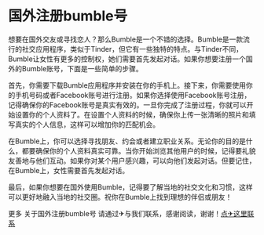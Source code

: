 # 国外注册bumble号

想要在国外交友或寻找恋人？那么Bumble是一个不错的选择。Bumble是一款流行的社交应用程序，类似于Tinder，但它有一些独特的特点。与Tinder不同，Bumble让女性有更多的控制权，她们需要首先发起对话。如果你想要注册一个国外的Bumble账号，下面是一些简单的步骤。

首先，你需要下载Bumble应用程序并安装在你的手机上。接下来，你需要使用你的手机号码或者Facebook账号进行注册。如果你选择使用Facebook账号注册，记得确保你的Facebook账号是真实有效的。一旦你完成了注册过程，你就可以开始设置你的个人资料了。在设置个人资料的时候，确保你上传一张清晰的照片和填写真实的个人信息，这样可以增加你的匹配机会。

在Bumble上，你可以选择寻找朋友、约会或者建立职业关系。无论你的目的是什么，都要确保你的个人资料真实可靠。当你开始浏览其他用户的时候，记得要礼貌友善地与他们互动。如果你对某个用户感兴趣，可以向他们发起对话。但要记住，在Bumble上，女性需要首先发起对话。

最后，如果你想要在国外使用Bumble，记得要了解当地的社交文化和习惯，这样可以更好地融入当地的社交圈。祝你在Bumble上找到理想的伴侣或朋友！

更多 关于国外注册bumble号 请通过✈与我们联系，感谢阅读，谢谢！[点✈这里联系](https://ss.k02.cc)